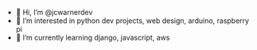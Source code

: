 - 👋 Hi, I’m @jcwarnerdev
- 👀 I’m interested in python dev projects, web design, arduino, raspberry pi
- 🌱 I’m currently learning django, javascript, aws


<!---
jcwarnerdev/jcwarnerdev is a ✨ special ✨ repository because its `README.md` (this file) appears on your GitHub profile.
You can click the Preview link to take a look at your changes.
--->

